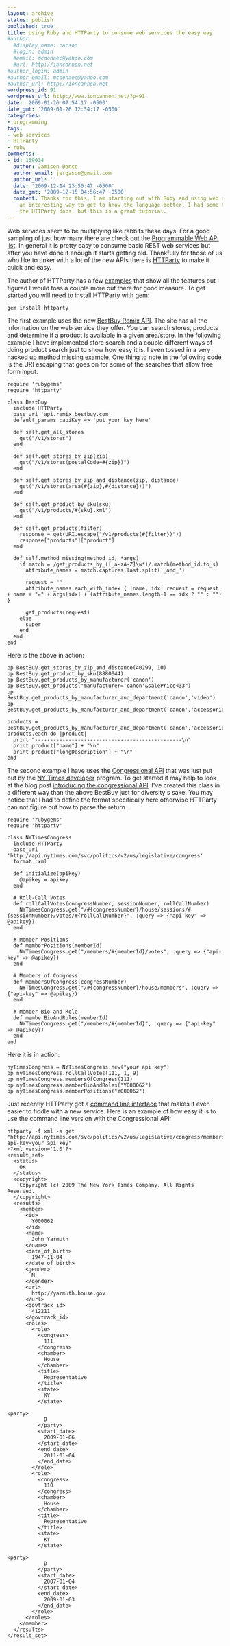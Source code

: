 ```yaml
---
layout: archive
status: publish
published: true
title: Using Ruby and HTTParty to consume web services the easy way
#author:
  #display_name: carson
  #login: admin
  #email: mcdonaec@yahoo.com
  #url: http://ioncannon.net
#author_login: admin
#author_email: mcdonaec@yahoo.com
#author_url: http://ioncannon.net
wordpress_id: 91
wordpress_url: http://www.ioncannon.net/?p=91
date: '2009-01-26 07:54:17 -0500'
date_gmt: '2009-01-26 12:54:17 -0500'
categories:
- programming
tags:
- web services
- HTTParty
- ruby
comments:
- id: 159034
  author: Jamison Dance
  author_email: jergason@gmail.com
  author_url: ''
  date: '2009-12-14 23:56:47 -0500'
  date_gmt: '2009-12-15 04:56:47 -0500'
  content: Thanks for this. I am starting out with Ruby and using web services is
    an interesting way to get to know the language better. I had some trouble with
    the HTTParty docs, but this is a great tutorial.
---
```

Web services seem to be multiplying like rabbits these days. For a good sampling of just how many there are check out the <a href="http://www.programmableweb.com/apis">Programmable Web API list</a>. In general it is pretty easy to consume basic REST web services but after you have done it enough it starts getting old. Thankfully for those of us who like to tinker with a lot of the new APIs there is <a href="http://httparty.rubyforge.org/">HTTParty</a> to make it quick and easy.


The author of HTTParty has a few <a href="http://railstips.org/2008/7/29/it-s-an-httparty-and-everyone-is-invited">examples</a> that show all the features but I figured I would toss a couple more out there for good measure. To get started you will need to install HTTParty with gem:

```
gem install httparty
```
The first example uses the new <a href="http://remix.bestbuy.com/">BestBuy Remix API</a>. The site has all the information on the web service they offer. You can search stores, products and determine if a product is available in a given area/store. In the following example I have implemented store search and a couple different ways of doing product search just to show how easy it is. I even tossed in a very hacked up <a href="http://weblog.jamisbuck.org/2006/1/1/under-the-hood-activerecord-base-find-part-3">method missing example</a>. One thing to note in the following code is the URI escaping that goes on for some of the searches that allow free form input.

```
require 'rubygems'
require 'httparty'

class BestBuy
  include HTTParty
  base_uri 'api.remix.bestbuy.com'
  default_params :apiKey => 'put your key here'

  def self.get_all_stores
    get("/v1/stores")
  end

  def self.get_stores_by_zip(zip)
    get("/v1/stores(postalCode=#{zip})")
  end

  def self.get_stores_by_zip_and_distance(zip, distance)
    get("/v1/stores(area(#{zip},#{distance}))")
  end

  def self.get_product_by_sku(sku)
    get("/v1/products/#{sku}.xml")
  end

  def self.get_products(filter)
    response = get(URI.escape("/v1/products(#{filter})"))
    response["products"]["product"]
  end

  def self.method_missing(method_id, *args)
    if match = /get_products_by_([_a-zA-Z]\w*)/.match(method_id.to_s)
      attribute_names = match.captures.last.split('_and_')

      request = ""
      attribute_names.each_with_index { |name, idx| request = request + name + "=" + args[idx] + (attribute_names.length-1 == idx ? "" : "") }

      get_products(request)
    else
      super
    end
  end
end
```
Here is the above in action:

```
pp BestBuy.get_stores_by_zip_and_distance(40299, 10)
pp BestBuy.get_product_by_sku(8880044)
pp BestBuy.get_products_by_manufacturer('canon')
pp BestBuy.get_products("manufacturer='canon'&salePrice<33")
pp BestBuy.get_products_by_manufacturer_and_department('canon','video')
pp BestBuy.get_products_by_manufacturer_and_department('canon','accessories')

products = BestBuy.get_products_by_manufacturer_and_department('canon','accessories')
products.each do |product|
  print "------------------------------------------------\n"
  print product["name"] + "\n"
  print product["longDescription"] + "\n"
end
```
The second example I have uses the <a href="http://developer.nytimes.com/docs/congress_api/">Congressional API</a> that was just put out by the <a href="http://developer.nytimes.com/">NY Times developer</a> program. To get started it may help to look at the blog post <a href="http://open.blogs.nytimes.com/2009/01/08/introducing-the-congress-api/">introducing the congressional API</a>. I've created this class in a different way than the above BestBuy just for diversity's sake. You may notice that I had to define the format specifically here otherwise HTTParty can not figure out how to parse the return.

```
require 'rubygems'
require 'httparty'

class NYTimesCongress
  include HTTParty
  base_uri 'http://api.nytimes.com/svc/politics/v2/us/legislative/congress'
  format :xml

  def initialize(apikey)
    @apikey = apikey
  end

  # Roll-Call Votes
  def rollCallVotes(congressNumber, sessionNumber, rollCallNumber)
    NYTimesCongress.get("/#{congressNumber}/house/sessions/#{sessionNumber}/votes/#{rollCallNumber}", :query => {"api-key" => @apikey})
  end

  # Member Positions
  def memberPositions(memberId)
    NYTimesCongress.get("/members/#{memberId}/votes", :query => {"api-key" => @apikey})
  end

  # Members of Congress
  def membersOfCongress(congressNumber)
    NYTimesCongress.get("/#{congressNumber}/house/members", :query => {"api-key" => @apikey})
  end

  # Member Bio and Role
  def memberBioAndRoles(memberId)
    NYTimesCongress.get("/members/#{memberId}", :query => {"api-key" => @apikey})
  end
end
```
Here it is in action:

```
nyTimesCongress = NYTimesCongress.new("your api key")
pp nyTimesCongress.rollCallVotes(111, 1, 9)
pp nyTimesCongress.membersOfCongress(111)
pp nyTimesCongress.memberBioAndRoles("Y000062")
pp nyTimesCongress.memberPositions("Y000062")
```
Just recently HTTParty got a <a href="http://railstips.org/2009/1/5/httparty-goes-commando">command line interface</a> that makes it even easier to fiddle with a new service. Here is an example of how easy it is to use the command line version with the Congressional API:

```
httparty -f xml -a get "http://api.nytimes.com/svc/politics/v2/us/legislative/congress/members/Y000062?api-key=your api key"
<?xml version='1.0'?>
<result_set>
  <status>
    OK
  </status>
  <copyright>
    Copyright (c) 2009 The New York Times Company. All Rights Reserved.
  </copyright>
  <results>
    <member>
      <id>
        Y000062
      </id>
      <name>
        John Yarmuth
      </name>
      <date_of_birth>
        1947-11-04
      </date_of_birth>
      <gender>
        M
      </gender>
      <url>
        http://yarmuth.house.gov
      </url>
      <govtrack_id>
        412211
      </govtrack_id>
      <roles>
        <role>
          <congress>
            111
          </congress>
          <chamber>
            House
          </chamber>
          <title>
            Representative
          </title>
          <state>
            KY
          </state>

<party>
            D
          </party>
          <start_date>
            2009-01-06
          </start_date>
          <end_date>
            2011-01-04
          </end_date>
        </role>
        <role>
          <congress>
            110
          </congress>
          <chamber>
            House
          </chamber>
          <title>
            Representative
          </title>
          <state>
            KY
          </state>

<party>
            D
          </party>
          <start_date>
            2007-01-04
          </start_date>
          <end_date>
            2009-01-03
          </end_date>
        </role>
      </roles>
    </member>
  </results>
</result_set>
```
